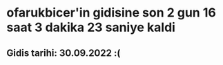 # ofarukbicer'in gidisine son 2 gun 16 saat 3 dakika 23 saniye kaldi

## Gidis tarihi: 30.09.2022 :(